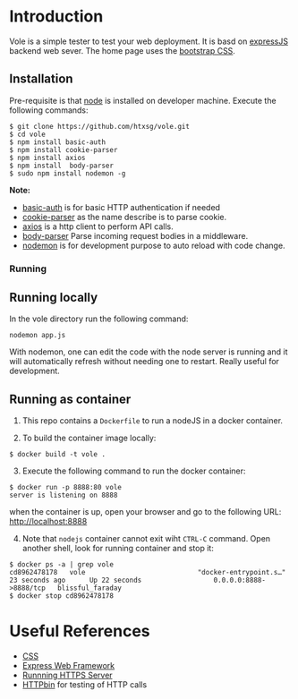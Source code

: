 # Introduction 

Vole is a simple tester to test your web deployment. It is basd on [expressJS](http://expressjs.com) backend web sever. The home page uses the [bootstrap CSS](https://getbootstrap.com/docs/3.4/css/).

## Installation

Pre-requisite is that [node](https://nodejs.org/en/download/) is installed on developer machine. Execute the following commands:

```
$ git clone https://github.com/htxsg/vole.git
$ cd vole
$ npm install basic-auth
$ npm install cookie-parser
$ npm install axios
$ npm install  body-parser
$ sudo npm install nodemon -g
```
**Note:** 
- [basic-auth](https://www.npmjs.com/package/basic-auth) is for basic HTTP authentication if needed
- [cookie-parser](https://www.npmjs.com/package/cookie-parser) as the name describe is to parse cookie.
- [axios](https://axios-http.com/docs/intro) is a http client to perform API calls.
- [body-parser](https://www.npmjs.com/package/body-parser) Parse incoming request bodies in a middleware.
- [nodemon](https://www.npmjs.com/package/nodemon) is for development purpose to auto reload with code change.

### Running

## Running locally
In the vole directory run the following command:
```
nodemon app.js 
```
With nodemon, one can edit the code with the node server is running and it will automatically refresh without needing one to restart. Really useful for development.

## Running as container 
1. This repo contains a `Dockerfile` to run a nodeJS in a docker container.

2. To build the container image locally:
```
$ docker build -t vole .
```

3. Execute the following command to run the docker container:
```
$ docker run -p 8888:80 vole 
server is listening on 8888
```
when the container is up, open  your browser and go to the following URL: [http://localhost:8888](http://localhost:8888)

4. Note that `nodejs` container cannot exit wiht `CTRL-C` command. Open another shell, look for running container and stop it:
```
$ docker ps -a | grep vole
cd8962478178   vole                            "docker-entrypoint.s…"   23 seconds ago      Up 22 seconds                  0.0.0.0:8888->8888/tcp   blissful_faraday
$ docker stop cd8962478178
```  


# Useful References

-  [CSS](https://getbootstrap.com/docs/3.4/css/)
-  [Express Web Framework](http://expressjs.com)
-  [Runnning HTTPS Server](https://adamtheautomator.com/https-nodejs/)
-  [HTTPbin](http://httpbin.org) for testing of HTTP calls

